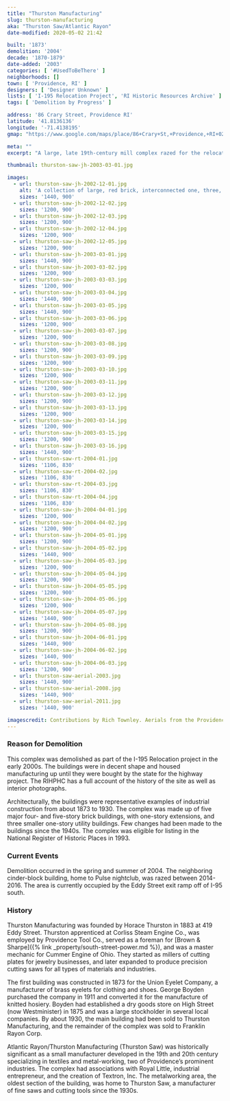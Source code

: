 ```yaml
---
title: "Thurston Manufacturing"
slug: thurston-manufacturing
aka: "Thurston Saw/Atlantic Rayon"
date-modified: 2020-05-02 21:42

built: '1873'
demolition: '2004'
decade: '1870-1879'
date-added: '2003'
categories: [ '#UsedToBeThere' ]
neighborhoods: []
town: [ 'Providence, RI' ]
designers: [ 'Designer Unknown' ]
lists: [ 'I-195 Relocation Project', 'RI Historic Resources Archive' ]
tags: [ 'Demolition by Progress' ]

address: '86 Crary Street, Providence RI'
latitude: '41.8136136'
longitude: '-71.4138195'
gmap: "https://www.google.com/maps/place/86+Crary+St,+Providence,+RI+02903/@41.8136136,-71.4138195,17z/data=!3m1!4b1!4m5!3m4!1s0x89e4456949c719fb:0xe0469783b41405c7!8m2!3d41.8136136!4d-71.4116308"

meta: ""
excerpt: "A large, late 19th-century mill complex razed for the relocation of I-195 in the mid-2000s. The complex was eligible for listing in the National Register of Historic Places in 1993."

thumbnail: thurston-saw-jh-2003-03-01.jpg

images:
  - url: thurston-saw-jh-2002-12-01.jpg
    alt: 'A collection of large, red brick, interconnected one, three, four, and five story mill buildings with typical mill constriction of heavy timbers and mostly flat roofs. The oldest portion of the complex is likely a four story gable roofed building that was built up around and almost consumed by the newer buildings.'
    sizes: '1440, 900'
  - url: thurston-saw-jh-2002-12-02.jpg
    sizes: '1200, 900'
  - url: thurston-saw-jh-2002-12-03.jpg
    sizes: '1200, 900'
  - url: thurston-saw-jh-2002-12-04.jpg
    sizes: '1200, 900'
  - url: thurston-saw-jh-2002-12-05.jpg
    sizes: '1200, 900'
  - url: thurston-saw-jh-2003-03-01.jpg
    sizes: '1440, 900'
  - url: thurston-saw-jh-2003-03-02.jpg
    sizes: '1200, 900'
  - url: thurston-saw-jh-2003-03-03.jpg
    sizes: '1200, 900'
  - url: thurston-saw-jh-2003-03-04.jpg
    sizes: '1440, 900'
  - url: thurston-saw-jh-2003-03-05.jpg
    sizes: '1440, 900'
  - url: thurston-saw-jh-2003-03-06.jpg
    sizes: '1200, 900'
  - url: thurston-saw-jh-2003-03-07.jpg
    sizes: '1200, 900'
  - url: thurston-saw-jh-2003-03-08.jpg
    sizes: '1200, 900'
  - url: thurston-saw-jh-2003-03-09.jpg
    sizes: '1200, 900'
  - url: thurston-saw-jh-2003-03-10.jpg
    sizes: '1200, 900'
  - url: thurston-saw-jh-2003-03-11.jpg
    sizes: '1200, 900'
  - url: thurston-saw-jh-2003-03-12.jpg
    sizes: '1200, 900'
  - url: thurston-saw-jh-2003-03-13.jpg
    sizes: '1200, 900'
  - url: thurston-saw-jh-2003-03-14.jpg
    sizes: '1200, 900'
  - url: thurston-saw-jh-2003-03-15.jpg
    sizes: '1200, 900'
  - url: thurston-saw-jh-2003-03-16.jpg
    sizes: '1440, 900'
  - url: thurston-saw-rt-2004-01.jpg
    sizes: '1106, 830'
  - url: thurston-saw-rt-2004-02.jpg
    sizes: '1106, 830'
  - url: thurston-saw-rt-2004-03.jpg
    sizes: '1106, 830'
  - url: thurston-saw-rt-2004-04.jpg
    sizes: '1106, 830'
  - url: thurston-saw-jh-2004-04-01.jpg
    sizes: '1200, 900'
  - url: thurston-saw-jh-2004-04-02.jpg
    sizes: '1200, 900'
  - url: thurston-saw-jh-2004-05-01.jpg
    sizes: '1200, 900'
  - url: thurston-saw-jh-2004-05-02.jpg
    sizes: '1440, 900'
  - url: thurston-saw-jh-2004-05-03.jpg
    sizes: '1200, 900'
  - url: thurston-saw-jh-2004-05-04.jpg
    sizes: '1200, 900'
  - url: thurston-saw-jh-2004-05-05.jpg
    sizes: '1200, 900'
  - url: thurston-saw-jh-2004-05-06.jpg
    sizes: '1200, 900'
  - url: thurston-saw-jh-2004-05-07.jpg
    sizes: '1440, 900'
  - url: thurston-saw-jh-2004-05-08.jpg
    sizes: '1200, 900'
  - url: thurston-saw-jh-2004-06-01.jpg
    sizes: '1440, 900'
  - url: thurston-saw-jh-2004-06-02.jpg
    sizes: '1440, 900'
  - url: thurston-saw-jh-2004-06-03.jpg
    sizes: '1200, 900'
  - url: thurston-saw-aerial-2003.jpg
    sizes: '1440, 900'
  - url: thurston-saw-aerial-2008.jpg
    sizes: '1440, 900'
  - url: thurston-saw-aerial-2011.jpg
    sizes: '1440, 900'

imagescredit: Contributions by Rich Townley. Aerials from the Providence Historical Aerial Viewer.
---
```


### Reason for Demolition

This complex was demolished as part of the I-195 Relocation project in the early 2000s. The buildings were in decent shape and housed manufacturing up until they were bought by the state for the highway project. The RIHPHC has a full account of the history of the site as well as interior photographs.

Architecturally, the buildings were representative examples of industrial construction from about 1873 to 1930. The complex was made up of five major four- and five-story brick buildings, with one-story extensions, and three smaller one-story utility buildings. Few changes had been made to the buildings since the 1940s. The complex was eligible for listing in the National Register of Historic Places in 1993.

### Current Events

Demolition occurred in the spring and summer of 2004. The neighboring cinder-block building, home to Pulse nightclub, was razed between 2014-2016. The area is currently occupied by the Eddy Street exit ramp off of I-95 south. 

### History

Thurston Manufacturing was founded by Horace Thurston in 1883 at 419 Eddy Street. Thurston apprenticed at Corliss Steam Engine Co., was employed by Providence Tool Co., served as a foreman for [Brown & Sharpe]({% link _property/south-street-power.md %}), and was a master mechanic for Cummer Engine of Ohio. They started as millers of cutting plates for jewelry businesses, and later expanded to produce precision cutting saws for all types of materials and industries. 

The first building was constructed in 1873 for the Union Eyelet Company, a manufacturer of brass eyelets for clothing and shoes. George Boyden purchased the company in 1911 and converted it for the manufacture of knitted hosiery. Boyden had established a dry goods store on High Street (now Westminister) in 1875 and was a large stockholder in several local companies. By about 1930, the main building had been sold to Thurston Manufacturing, and the remainder of the complex was sold to Franklin Rayon Corp. 

Atlantic Rayon/Thurston Manufacturing (Thurston Saw) was historically significant as a small manufacturer developed in the 19th and 20th century specializing in textiles and metal-working, two of Providence’s prominent industries. The complex had associations with Royal Little, industrial entrepreneur, and the creation of Textron, Inc. The metalworking area, the oldest section of the building, was home to Thurston Saw, a manufacturer of fine saws and cutting tools since the 1930s. 
